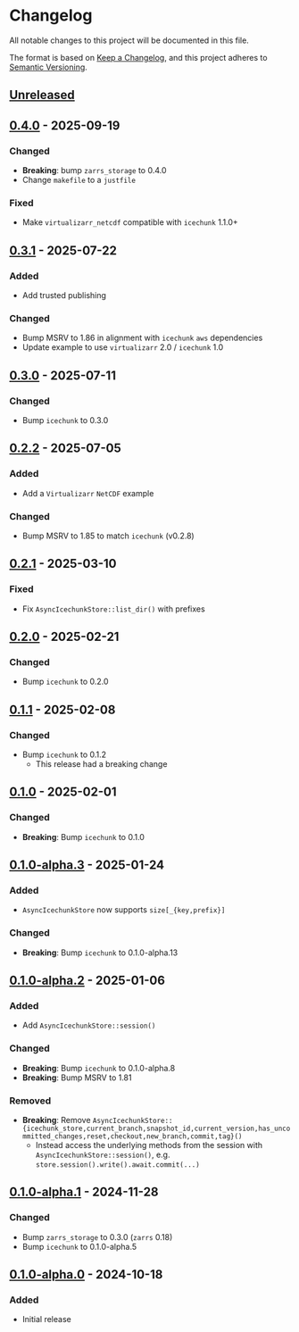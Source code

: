# Changelog

All notable changes to this project will be documented in this file.

The format is based on [Keep a Changelog](https://keepachangelog.com/en/1.0.0/),
and this project adheres to [Semantic Versioning](https://semver.org/spec/v2.0.0.html).

## [Unreleased]

## [0.4.0] - 2025-09-19

### Changed
- **Breaking**: bump `zarrs_storage` to 0.4.0
- Change `makefile` to a `justfile`

### Fixed
- Make `virtualizarr_netcdf` compatible with `icechunk` 1.1.0+

## [0.3.1] - 2025-07-22

### Added
- Add trusted publishing

### Changed
- Bump MSRV to 1.86 in alignment with `icechunk` `aws` dependencies
- Update example to use `virtualizarr` 2.0 / `icechunk` 1.0

## [0.3.0] - 2025-07-11

### Changed
- Bump `icechunk` to 0.3.0

## [0.2.2] - 2025-07-05

### Added
- Add a `Virtualizarr` `NetCDF` example

### Changed
- Bump MSRV to 1.85 to match `icechunk` (v0.2.8)

## [0.2.1] - 2025-03-10

### Fixed
- Fix `AsyncIcechunkStore::list_dir()` with prefixes

## [0.2.0] - 2025-02-21

### Changed
- Bump `icechunk` to 0.2.0

## [0.1.1] - 2025-02-08

### Changed
- Bump `icechunk` to 0.1.2
  - This release had a breaking change

## [0.1.0] - 2025-02-01

### Changed
- **Breaking**: Bump `icechunk` to 0.1.0

## [0.1.0-alpha.3] - 2025-01-24

### Added
- `AsyncIcechunkStore` now supports `size[_{key,prefix}]`

### Changed
- **Breaking**: Bump `icechunk` to 0.1.0-alpha.13

## [0.1.0-alpha.2] - 2025-01-06

### Added
- Add `AsyncIcechunkStore::session()`

### Changed
- **Breaking**: Bump `icechunk` to 0.1.0-alpha.8
- **Breaking**: Bump MSRV to 1.81

### Removed
- **Breaking**: Remove `AsyncIcechunkStore::{icechunk_store,current_branch,snapshot_id,current_version,has_uncommitted_changes,reset,checkout,new_branch,commit,tag}()`
  - Instead access the underlying methods from the session with `AsyncIcechunkStore::session()`, e.g. `store.session().write().await.commit(...)`

## [0.1.0-alpha.1] - 2024-11-28

### Changed
- Bump `zarrs_storage` to 0.3.0 (`zarrs` 0.18)
- Bump `icechunk` to 0.1.0-alpha.5

## [0.1.0-alpha.0] - 2024-10-18

### Added
- Initial release

[unreleased]: https://github.com/LDeakin/zarrs_icechunk/compare/v0.4.0...HEAD
[0.4.0]: https://github.com/LDeakin/zarrs_icechunk/releases/tag/v0.4.0
[0.3.1]: https://github.com/LDeakin/zarrs_icechunk/releases/tag/v0.3.1
[0.3.0]: https://github.com/LDeakin/zarrs_icechunk/releases/tag/v0.3.0
[0.2.2]: https://github.com/LDeakin/zarrs_icechunk/releases/tag/v0.2.2
[0.2.1]: https://github.com/LDeakin/zarrs_icechunk/releases/tag/v0.2.1
[0.2.0]: https://github.com/LDeakin/zarrs_icechunk/releases/tag/v0.2.0
[0.1.1]: https://github.com/LDeakin/zarrs_icechunk/releases/tag/v0.1.1
[0.1.0]: https://github.com/LDeakin/zarrs_icechunk/releases/tag/v0.1.0
[0.1.0-alpha.3]: https://github.com/LDeakin/zarrs_icechunk/releases/tag/v0.1.0-alpha.3
[0.1.0-alpha.2]: https://github.com/LDeakin/zarrs_icechunk/releases/tag/v0.1.0-alpha.2
[0.1.0-alpha.1]: https://github.com/LDeakin/zarrs_icechunk/releases/tag/v0.1.0-alpha.1
[0.1.0-alpha.0]: https://github.com/LDeakin/zarrs_icechunk/releases/tag/v0.1.0-alpha.0
